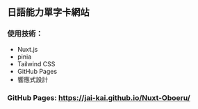 ## 日語能力單字卡網站
### 使用技術：  
- Nuxt.js 
- pinia
- Tailwind CSS
- GitHub Pages
- 響應式設計
### GitHub Pages: https://jai-kai.github.io/Nuxt-Oboeru/
